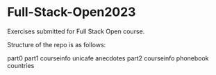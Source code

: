 # Full-Stack-Open2023
Exercises submitted for Full Stack Open course.

Structure of the repo is as follows:

part0
part1
  courseinfo
  unicafe
  anecdotes
part2
  courseinfo
  phonebook
  countries
